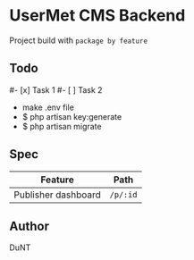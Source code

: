 # UserMet CMS Backend

Project build with `package by feature`

## Todo
#- [x] Task 1
#- [ ] Task 2

- make .env file
- $ php artisan key:generate
- $ php artisan migrate

## Spec

| Feature               | Path
|--                     |--
| Publisher dashboard   | `/p/:id`

## Author

DuNT

